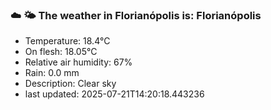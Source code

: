 ### ☁️ 🌤️  The weather in Florianópolis is: Florianópolis

- Temperature: 18.4°C
- On flesh: 18.05°C
- Relative air humidity: 67%
- Rain: 0.0 mm
- Description: Clear sky
- last updated: 2025-07-21T14:20:18.443236
